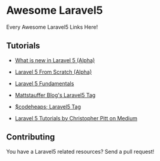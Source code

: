 Awesome Laravel5
================

Every Awesome Laravel5 Links Here!

## Tutorials

- [What is new in Laravel 5 (Alpha)](https://laracasts.com/series/whats-new-in-laravel-5)

- [Laravel 5 From Scratch (Alpha)](https://laracasts.com/series/laravel-5-from-scratch)

- [Laravel 5 Fundamentals](https://laracasts.com/series/laravel-5-fundamentals)

- [Mattstauffer Blog's Laravel5 Tag](http://mattstauffer.co/tags/laravel+5)

- [$codeheaps; Laravel5 Tag](http://www.codeheaps.com/tag/laravel-5/)

- [Laravel 5 Tutorials by Christopher Pitt on Medium](https://medium.com/laravel-5-tutorials)

## Contributing

You have a Laravel5 related resources? Send a pull request!